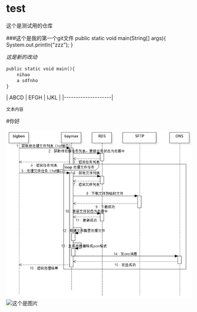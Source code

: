# test
这个是测试用的仓库

###这个是我的第一个git文件
	public static void main(String[] args){
		System.out.println("zzz");
	}

*这是新的改动*

````
public static void main(){
	nihao
	a sdfnho
}
````

| ABCD | EFGH | IJKL |
|--------------------|

<small>文本内容</small>		

#你好
		

![流程](https://github.com/qiuto/test/blob/master/process.jpg)
![这个是图片](http://i.imgur.com/pkKh3dV.jpg)


